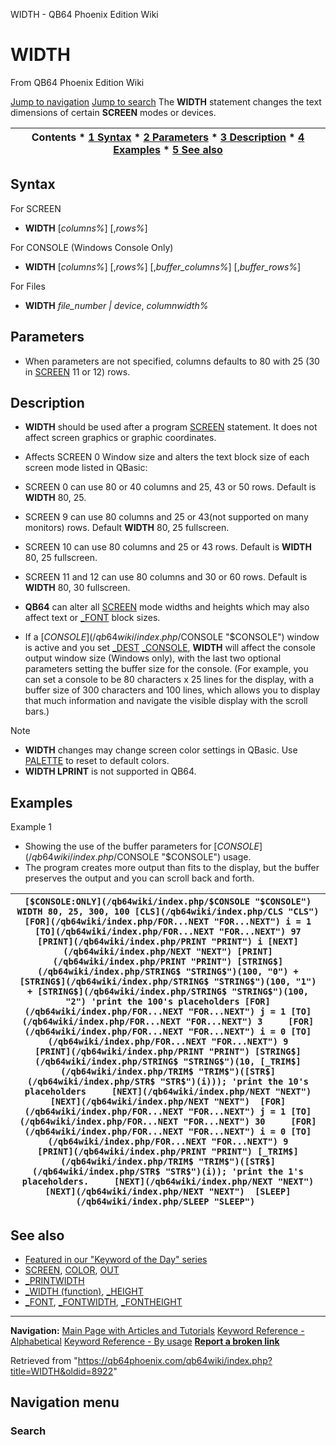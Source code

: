 


WIDTH - QB64 Phoenix Edition Wiki








# WIDTH



From QB64 Phoenix Edition Wiki



[Jump to navigation](#mw-head)
[Jump to search](#searchInput)
The **WIDTH** statement changes the text dimensions of certain **SCREEN** modes or devices.


  






| Contents * [1 Syntax](#Syntax) * [2 Parameters](#Parameters) * [3 Description](#Description) * [4 Examples](#Examples) * [5 See also](#See_also) |
| --- |


## Syntax


For SCREEN
* **WIDTH** [*columns%*] [,*rows%*]

For CONSOLE (Windows Console Only)
* **WIDTH** [*columns%*] [,*rows%*] [,*buffer\_columns%*] [,*buffer\_rows%*]

For Files
* **WIDTH** *file\_number | device*, *columnwidth%*

  




## Parameters


* When parameters are not specified, columns defaults to 80 with 25 (30 in [SCREEN](/qb64wiki/index.php/SCREEN "SCREEN") 11 or 12) rows.


  




## Description


* **WIDTH** should be used after a program [SCREEN](/qb64wiki/index.php/SCREEN "SCREEN") statement. It does not affect screen graphics or graphic coordinates.
* Affects SCREEN 0 Window size and alters the text block size of each screen mode listed in QBasic:


* SCREEN 0 can use 80 or 40 columns and 25, 43 or 50 rows. Default is **WIDTH** 80, 25.
* SCREEN 9 can use 80 columns and 25 or 43(not supported on many monitors) rows. Default **WIDTH** 80, 25 fullscreen.
* SCREEN 10 can use 80 columns and 25 or 43 rows. Default is **WIDTH** 80, 25 fullscreen.
* SCREEN 11 and 12 can use 80 columns and 30 or 60 rows. Default is **WIDTH** 80, 30 fullscreen.

* **QB64** can alter all [SCREEN](/qb64wiki/index.php/SCREEN "SCREEN") mode widths and heights which may also affect text or [\_FONT](/qb64wiki/index.php/FONT "FONT") block sizes.
* If a [$CONSOLE](/qb64wiki/index.php/$CONSOLE "$CONSOLE") window is active and you set [\_DEST](/qb64wiki/index.php/DEST "DEST") [\_CONSOLE](/qb64wiki/index.php/CONSOLE "CONSOLE"), **WIDTH** will affect the console output window size (Windows only), with the last two optional parameters setting the buffer size for the console. (For example, you can set a console to be 80 characters x 25 lines for the display, with a buffer size of 300 characters and 100 lines, which allows you to display that much information and navigate the visible display with the scroll bars.)


Note
* **WIDTH** changes may change screen color settings in QBasic. Use [PALETTE](/qb64wiki/index.php/PALETTE "PALETTE") to reset to default colors.
* **WIDTH LPRINT** is not supported in QB64.

  




## Examples


Example 1
* Showing the use of the buffer parameters for [$CONSOLE](/qb64wiki/index.php/$CONSOLE "$CONSOLE") usage.
* The program creates more output than fits to the display, but the buffer preserves the output and you can scroll back and forth.



| ``` [$CONSOLE:ONLY](/qb64wiki/index.php/$CONSOLE "$CONSOLE") WIDTH 80, 25, 300, 100 [CLS](/qb64wiki/index.php/CLS "CLS") [FOR](/qb64wiki/index.php/FOR...NEXT "FOR...NEXT") i = 1 [TO](/qb64wiki/index.php/FOR...NEXT "FOR...NEXT") 97     [PRINT](/qb64wiki/index.php/PRINT "PRINT") i [NEXT](/qb64wiki/index.php/NEXT "NEXT") [PRINT](/qb64wiki/index.php/PRINT "PRINT") [STRING$](/qb64wiki/index.php/STRING$ "STRING$")(100, "0") + [STRING$](/qb64wiki/index.php/STRING$ "STRING$")(100, "1") + [STRING$](/qb64wiki/index.php/STRING$ "STRING$")(100, "2") 'print the 100's placeholders [FOR](/qb64wiki/index.php/FOR...NEXT "FOR...NEXT") j = 1 [TO](/qb64wiki/index.php/FOR...NEXT "FOR...NEXT") 3     [FOR](/qb64wiki/index.php/FOR...NEXT "FOR...NEXT") i = 0 [TO](/qb64wiki/index.php/FOR...NEXT "FOR...NEXT") 9         [PRINT](/qb64wiki/index.php/PRINT "PRINT") [STRING$](/qb64wiki/index.php/STRING$ "STRING$")(10, [_TRIM$](/qb64wiki/index.php/TRIM$ "TRIM$")([STR$](/qb64wiki/index.php/STR$ "STR$")(i))); 'print the 10's placeholders     [NEXT](/qb64wiki/index.php/NEXT "NEXT") [NEXT](/qb64wiki/index.php/NEXT "NEXT")  [FOR](/qb64wiki/index.php/FOR...NEXT "FOR...NEXT") j = 1 [TO](/qb64wiki/index.php/FOR...NEXT "FOR...NEXT") 30     [FOR](/qb64wiki/index.php/FOR...NEXT "FOR...NEXT") i = 0 [TO](/qb64wiki/index.php/FOR...NEXT "FOR...NEXT") 9         [PRINT](/qb64wiki/index.php/PRINT "PRINT") [_TRIM$](/qb64wiki/index.php/TRIM$ "TRIM$")([STR$](/qb64wiki/index.php/STR$ "STR$")(i)); 'print the 1's placeholders.     [NEXT](/qb64wiki/index.php/NEXT "NEXT") [NEXT](/qb64wiki/index.php/NEXT "NEXT")  [SLEEP](/qb64wiki/index.php/SLEEP "SLEEP")  ``` |
| --- |


  




## See also


* [Featured in our "Keyword of the Day" series](https://qb64phoenix.com/forum/showthread.php?tid=1276)
* [SCREEN](/qb64wiki/index.php/SCREEN "SCREEN"), [COLOR](/qb64wiki/index.php/COLOR "COLOR"), [OUT](/qb64wiki/index.php/OUT "OUT")
* [\_PRINTWIDTH](/qb64wiki/index.php/PRINTWIDTH "PRINTWIDTH")
* [\_WIDTH (function)](/qb64wiki/index.php/WIDTH_(function) "WIDTH (function)"), [\_HEIGHT](/qb64wiki/index.php/HEIGHT "HEIGHT")
* [\_FONT](/qb64wiki/index.php/FONT "FONT"), [\_FONTWIDTH](/qb64wiki/index.php/FONTWIDTH "FONTWIDTH"), [\_FONTHEIGHT](/qb64wiki/index.php/FONTHEIGHT "FONTHEIGHT")


  






---


**Navigation:**
[Main Page with Articles and Tutorials](/qb64wiki/index.php/Main_Page "Main Page")
[Keyword Reference - Alphabetical](/qb64wiki/index.php/Keyword_Reference_-_Alphabetical "Keyword Reference - Alphabetical")
[Keyword Reference - By usage](/qb64wiki/index.php/Keyword_Reference_-_By_usage "Keyword Reference - By usage")
**[Report a broken link](https://qb64phoenix.com/forum/showthread.php?tid=2800)**  





Retrieved from "<https://qb64phoenix.com/qb64wiki/index.php?title=WIDTH&oldid=8922>"




## Navigation menu








### Search





















